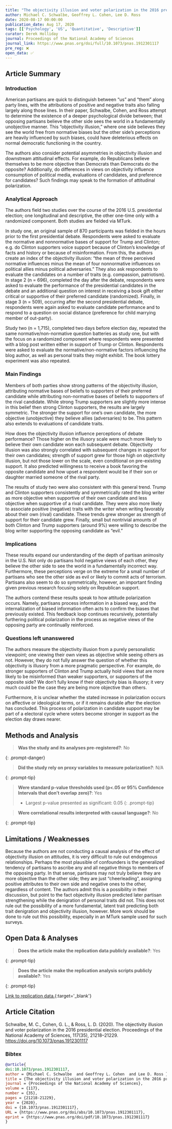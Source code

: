 ```yaml
---
title: "The objectivity illusion and voter polarization in the 2016 presidential election"
author: Michael C. Schwalbe, Geoffrey L. Cohen, Lee D. Ross
date: 2020-08-17 00:00:00
publication_date: Aug 17, 2020
tags: [['Psychology', 'US', 'Quantitative', 'Descriptive']]
curator: Derek Holliday
journal: Proceedings of the National Academy of Sciences
journal_link: https://www.pnas.org/doi/full/10.1073/pnas.1912301117
pre_reg: ❌
open_data: ✅
---
```


## Article Summary

### Introduction ###
American partisans are quick to distinguish between “us” and “them” along party lines, with the attributions of positive and negative traits also falling largely along those lines. In their paper, Schwalbe, Cohen, and Ross attempt to determine the existence of a deeper psychological divide between; that opposing partisans believe the other side sees the world in a fundamentally unobjective manner. This “objectivity illusion,” where one side believes they see the world free from normative biases but the other side’s perceptions are heavily influenced by such biases, could have deleterious effects on normal democratic functioning in the country.

The authors also consider potential asymmetries in objectivity illusion and downstream attitudinal effects. For example, do Republicans believe themselves to be more objective than Democrats than Democrats do the opposite? Additionally, do differences in views on objectivity influence consumption of political media, evaluations of candidates, and preference for candidates? Such findings may speak to the formation of attitudinal polarization.

### Analytical Approach ###
The authors field two studies over the course of the 2016 U.S. presidential election; one longitudinal and descriptive, the other one-time only with a randomized component. Both studies are fielded via MTurk.

In study one, an original sample of 870 participants was fielded in the hours prior to the first presidential debate. Respondents were asked to evaluate the normative and nonnormative bases of support for Trump and Clinton; e.g. do Clinton supporters voice support because of Clinton’s knowledge of facts and history or because of misinformation. From this, the authors create an index of the objectivity illusion: “the mean of three perceived normative influences minus the mean of four nonnormative influences on political allies minus political adversaries.” They also ask respondents to evaluate the candidates on a number of traits (e.g. compassion, patriotism). In stage 2 (n = 696), completed the day after the debate, respondents were asked to evaluate the performance of the presidential candidates in the debate and an additional question on interest in receiving a book gift either critical or supportive of their preferred candidate (randomized). Finally, in stage 3 (n = 509), occurring after the second presidential debate, respondents were again asked to evaluate candidate performance and to respond to a question on social distance (preference for child marrying member of out-party).

Study two (n = 1,715), completed two days before election day, repeated the same normative/non-normative question batteries as study one, but with the focus on a randomized component where respondents were presented with a blog post written either in support of Trump or Clinton. Respondents were asked to evaluate the normative/non-normative factors influencing the blog author, as well as personal traits they might exhibit. The book lottery experiment was also repeated.

### Main Findings ###
Members of both parties show strong patterns of the objectivity illusion, attributing normative bases of beliefs to supporters of their preferred candidate while attributing non-normative bases of beliefs to supporters of the rival candidate. While strong Trump supporters are slightly more intense in this belief then strong Clinton supporters, the results are largely symmetric. The stronger the support for one’s own candidate, the more objective (unobjective) they believe allies (adversaries) to be. This pattern also extends to evaluations of candidate traits.

How does the objectivity illusion influence perceptions of debate performance? Those higher on the illusory scale were much more likely to believe their own candidate won each subsequent debate. Objectivity illusion was also strongly correlated with subsequent changes in support for their own candidates; strength of support grew for those high on objectivity illusion, but not those lower on the scale, even conditional on pre-existing support. It also predicted willingness to receive a book favoring the opposite candidate and how upset a respondent would be if their son or daughter married someone of the rival party.

The results of study two were also consistent with this general trend. Trump and Clinton supporters consistently and symmetrically rated the blog writer as more objective when supportive of their own candidate and less objective when supportive of a rival candidate. They were also more likely to associate positive (negative) traits with the writer when writing favorably about their own (rival) candidate. These trends grew stronger as strength of support for their candidate grew. Finally, small but nontrivial amounts of both Clinton and Trump supporters (around 9%) were willing to describe the blog writer supporting the opposing candidate as “evil.”

### Implications ###
These results expand our understanding of the depth of partisan animosity in the U.S. Not only do partisans hold negative views of each other, they believe the other side to see the world in a fundamentally incorrect way. Furthermore, these perceptions verge on the extreme for a small number of partisans who see the other side as evil or likely to commit acts of terrorism. Partisans also seem to do so symmetrically, however, an important finding given previous research focusing solely on Republican support.

The authors contend these results speak to how attitude polarization occurs. Namely, partisans process information in a biased way, and the internalization of biased information often acts to confirm the biases that previously existed. This feedback loop continues recursively, potentially furthering political polarization in the process as negative views of the opposing party are continually reinforced. 

### Questions left unanswered ###
The authors measure the objectivity illusion from a purely personalistic viewpoint; one viewing their own views as objective while seeing others as not. However, they do not fully answer the question of whether this objectivity is illusory from a more pragmatic perspective. For example, do stronger supporters of Clinton and Trump actually hold views that are more likely to be misinformed than weaker supporters, or supporters of the opposite side? We don’t fully know if their objectivity bias is illusory; it very much could be the case they are being more objective than others.

Furthermore, it is unclear whether the stated increase in polarization occurs on affective or ideological terms, or if it remains durable after the election has concluded. This process of polarization in candidate support may be part of a electoral cycle where voters become stronger in support as the election day draws nearer.


## Methods and Analysis

> **Was the study and its analyses pre-registered?**: No
> 
{: .prompt-danger}

> **Did the study rely on proxy variables to measure polarization?**: N/A
> 
> 
> 
{: .prompt-tip}


> **Were standard p-value thresholds used (p<.05 or 95% Confidence Intervals that don’t overlap zero)?**: Yes
> 
> - Largest p-value presented as significant: 0.05
{: .prompt-tip}

> **Were correlational results interpreted with causal language?**: No
> 
{: .prompt-tip}

## Limitations / Weaknesses

Because the authors are not conducting a causal analysis of the effect of objectivity illusion on attitudes, it is very difficult to rule out endogenous relationships. Perhaps the most plausible of confounders is the generalized tendency of partisans to ascribe any and all negative things to members of the opposing party. In that sense, partisans may not truly believe they are more objective than the other side; they are just “cheerleading”, assigning positive attributes to their own side and negative ones to the other, regardless of content. The authors admit this is a possibility in their discussion, but point to the fact objectivity illusion predicted later partisan strengthening while the denigration of personal traits did not. This does not rule out the possibility of a more fundamental, latent trait predicting both trait denigration and objectivity illusion, however. More work should be done to rule out this possibility, especially in an MTurk sample used for such surveys.

## Open Data & Analyses

> **Does the article make the replication data publicly available?**: Yes
> 
{: .prompt-tip}

> **Does the article make the replication analysis scripts publicly available?**: Yes
> 
{: .prompt-tip}


[Link to replication data.](https://osf.io/w48f5/){:target='_blank'}

## Article Citation

Schwalbe, M. C., Cohen, G. L., &amp; Ross, L. D. (2020). The objectivity illusion and voter polarization in the 2016 presidential election. Proceedings of the National Academy of Sciences, 117(35), 21218–21229. https://doi.org/10.1073/pnas.1912301117

### Bibtex

```bibtex
@article{
doi:10.1073/pnas.1912301117,
author = {Michael C. Schwalbe  and Geoffrey L. Cohen  and Lee D. Ross },
title = {The objectivity illusion and voter polarization in the 2016 presidential election},
journal = {Proceedings of the National Academy of Sciences},
volume = {117},
number = {35},
pages = {21218-21229},
year = {2020},
doi = {10.1073/pnas.1912301117},
URL = {https://www.pnas.org/doi/abs/10.1073/pnas.1912301117},
eprint = {https://www.pnas.org/doi/pdf/10.1073/pnas.1912301117}
}

```